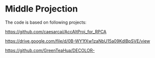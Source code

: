 # Middle Projection
The code is based on following projects:

https://github.com/caesarcai/AccAltProj_for_RPCA

https://drive.google.com/file/d/0B-WY1fXw1zaNbU15a09KdlBpSVE/view

https://github.com/GreenTeaHua/DECOLOR-